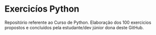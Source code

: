 # Exercicíos Python
 Repositório referente ao Curso de Python. Elaboração dos 100 exercicios propostos e concluídos pela estudante/dev júnior dona deste GitHub.
